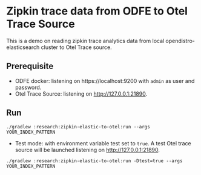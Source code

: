 # Zipkin trace data from ODFE to Otel Trace Source

This is a demo on reading zipkin trace analytics data from local opendistro-elasticsearch cluster to Otel Trace source.

## Prerequisite

* ODFE docker: listening on https://localhost:9200 with `admin` as user and password.
* Otel Trace Source: listening on http://127.0.0.1:21890.

## Run

```
./gradlew :research:zipkin-elastic-to-otel:run --args YOUR_INDEX_PATTERN
```

* Test mode: with environment variable test set to `true`. A test Otel trace source will be launched listening on http://127.0.0.1:21890.

```
./gradlew :research:zipkin-elastic-to-otel:run -Dtest=true --args YOUR_INDEX_PATTERN
```
